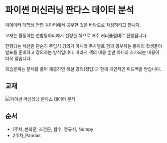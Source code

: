 # 파이썬 머신러닝 판다스 데이터 분석
빅데이터 대학생 연합 동아리에서 공부한 것을 바탕으로 작성하려고 합니다.

교재는 활동하는 연합동아리에서 선정한 책으로 매주 커리큘럼대로 진행됩니다.

진행되는 세션은 단순히 주입식 강의가 아니라 주차별로 함께 공부하는 동아리 학생들이 발표를 준비하고 강의하는 방식입니다. 따라서 책의 내용 뿐만 아니라 추가되는 내용이 더욱 많습니다.

복습문제는 문제를 풀어 제출하면 해설 강의(정답)과 함께 개인적인 피드백을 받습니다.


## 교재
![파이썬 머신러닝 판다스 데이터 분석](https://user-images.githubusercontent.com/69614150/90735890-8b07a900-e308-11ea-8d67-8071e5d459fc.jpeg)

## 순서
- 1주차_반복문, 조건문, 함수, 정규식, Numpy
- 2주차_Pandas
